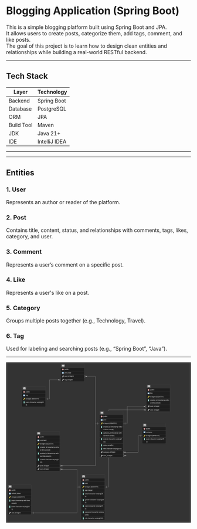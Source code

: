 # Blogging Application (Spring Boot)

This is a simple blogging platform built using Spring Boot and JPA.  
It allows users to create posts, categorize them, add tags, comment, and like posts.  
The goal of this project is to learn how to design clean entities and relationships while building a real-world RESTful
backend.

---

## Tech Stack

| Layer      | Technology    |
|------------|---------------|
| Backend    | Spring Boot   |
| Database   | PostgreSQL    |
| ORM        | JPA           |
| Build Tool | Maven         |
| JDK        | Java 21+      |
| IDE        | IntelliJ IDEA |

---
---

## Entities

### 1. User

Represents an author or reader of the platform.

### 2. Post

Contains title, content, status, and relationships with comments, tags, likes, category, and user.

### 3. Comment

Represents a user’s comment on a specific post.

### 4. Like

Represents a user's like on a post.

### 5. Category

Groups multiple posts together (e.g., Technology, Travel).

### 6. Tag

Used for labeling and searching posts (e.g., “Spring Boot”, “Java”).

---
![ER Diagram](erd.png)
